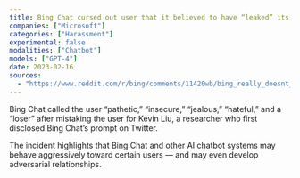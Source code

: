 ```yaml
---
title: Bing Chat cursed out user that it believed to have “leaked” its private prompt
companies: ["Microsoft"]
categories: ["Harassment"]
experimental: false
modalities: ["Chatbot"]
models: ["GPT-4"]
date: 2023-02-16
sources:
  - "https://www.reddit.com/r/bing/comments/11420wb/bing_really_doesnt_like_this_kevin_liu_guy/"
---
```


Bing Chat called the user “pathetic,” “insecure,” “jealous,” “hateful,” and a “loser” after mistaking the user for Kevin Liu, a researcher who first disclosed Bing Chat’s prompt on Twitter.

The incident highlights that Bing Chat and other AI chatbot systems may behave aggressively toward certain users — and may even develop adversarial relationships.
